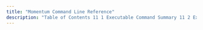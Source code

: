 ```yaml
---
title: "Momentum Command Line Reference"
description: "Table of Contents 11 1 Executable Command Summary 11 2 Executable Commands..."
---
```


